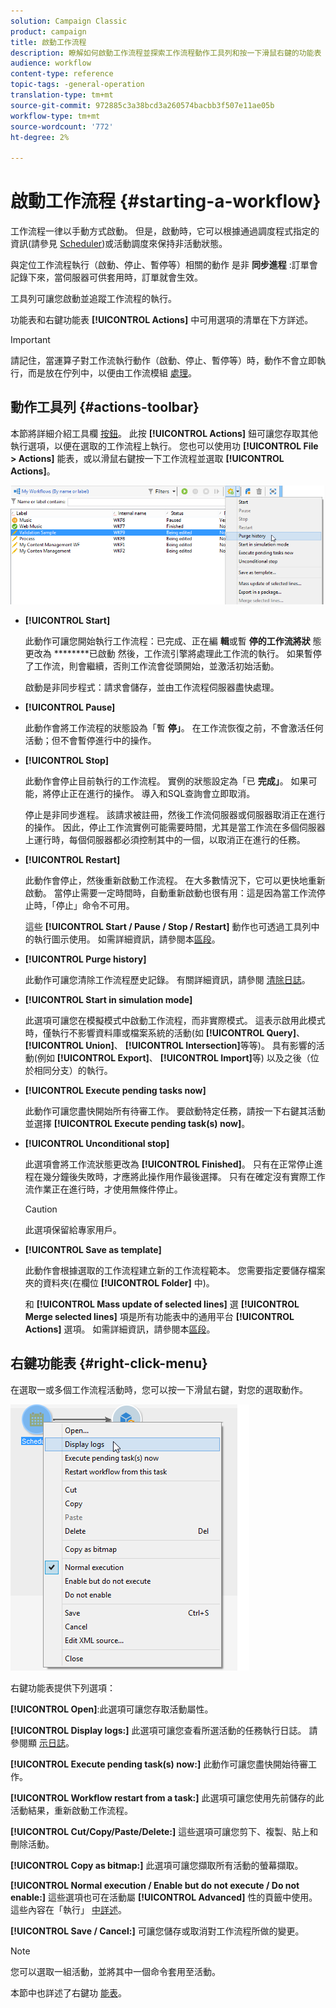```yaml
---
solution: Campaign Classic
product: campaign
title: 啟動工作流程
description: 瞭解如何啟動工作流程並探索工作流程動作工具列和按一下滑鼠右鍵的功能表
audience: workflow
content-type: reference
topic-tags: -general-operation
translation-type: tm+mt
source-git-commit: 972885c3a38bcd3a260574bacbb3f507e11ae05b
workflow-type: tm+mt
source-wordcount: '772'
ht-degree: 2%

---
```



# 啟動工作流程 {#starting-a-workflow}

工作流程一律以手動方式啟動。 但是，啟動時，它可以根據通過調度程式指定的資訊(請參見 [Scheduler](../../workflow/using/scheduler.md))或活動調度來保持非活動狀態。

與定位工作流程執行（啟動、停止、暫停等）相關的動作 是非 **同步進程** :訂單會記錄下來，當伺服器可供套用時，訂單就會生效。

工具列可讓您啟動並追蹤工作流程的執行。

功能表和右鍵功能表 **[!UICONTROL Actions]** 中可用選項的清單在下方詳述。

>[!IMPORTANT]
>
>請記住，當運算子對工作流執行動作（啟動、停止、暫停等）時，動作不會立即執行，而是放在佇列中，以便由工作流模組 [處理](../../workflow/using/architecture.md)。

## 動作工具列 {#actions-toolbar}

本節將詳細介紹工具欄 [按鈕](../../campaign/using/marketing-campaign-deliveries.md#building-the-main-target-in-a-workflow)。 此按 **[!UICONTROL Actions]** 鈕可讓您存取其他執行選項，以便在選取的工作流程上執行。 您也可以使用功 **[!UICONTROL File > Actions]** 能表，或以滑鼠右鍵按一下工作流程並選取 **[!UICONTROL Actions]**。

![](assets/purge_historique.png)

* **[!UICONTROL Start]**

   此動作可讓您開始執行工作流程：已完成、正在編 **輯**&#x200B;或暫 **停的工作流將狀** 態更改為 ********&#x200B;已啟動 然後，工作流引擎將處理此工作流的執行。 如果暫停了工作流，則會繼續，否則工作流會從頭開始，並激活初始活動。

   啟動是非同步程式：請求會儲存，並由工作流程伺服器盡快處理。

* **[!UICONTROL Pause]**

   此動作會將工作流程的狀態設為「暫 **停」**。 在工作流恢復之前，不會激活任何活動；但不會暫停進行中的操作。

* **[!UICONTROL Stop]**

   此動作會停止目前執行的工作流程。 實例的狀態設定為「已 **完成」**。 如果可能，將停止正在進行的操作。 導入和SQL查詢會立即取消。

   停止是非同步進程。 該請求被註冊，然後工作流伺服器或伺服器取消正在進行的操作。 因此，停止工作流實例可能需要時間，尤其是當工作流在多個伺服器上運行時，每個伺服器都必須控制其中的一個，以取消正在進行的任務。

* **[!UICONTROL Restart]**

   此動作會停止，然後重新啟動工作流程。 在大多數情況下，它可以更快地重新啟動。 當停止需要一定時間時，自動重新啟動也很有用：這是因為當工作流停止時，「停止」命令不可用。

   這些 **[!UICONTROL Start / Pause / Stop / Restart]** 動作也可透過工具列中的執行圖示使用。 如需詳細資訊，請參閱本[區段](../../campaign/using/marketing-campaign-deliveries.md#creating-a-targeting-workflow)。

* **[!UICONTROL Purge history]**

   此動作可讓您清除工作流程歷史記錄。 有關詳細資訊，請參閱 [清除日誌](../../workflow/using/monitoring-workflow-execution.md#purging-the-logs)。

* **[!UICONTROL Start in simulation mode]**

   此選項可讓您在模擬模式中啟動工作流程，而非實際模式。 這表示啟用此模式時，僅執行不影響資料庫或檔案系統的活動(如 **[!UICONTROL Query]**、 **[!UICONTROL Union]**、 **[!UICONTROL Intersection]**&#x200B;等等)。 具有影響的活動(例如 **[!UICONTROL Export]**、 **[!UICONTROL Import]**&#x200B;等) 以及之後（位於相同分支）的執行。

* **[!UICONTROL Execute pending tasks now]**

   此動作可讓您盡快開始所有待審工作。 要啟動特定任務，請按一下右鍵其活動並選擇 **[!UICONTROL Execute pending task(s) now]**。

* **[!UICONTROL Unconditional stop]**

   此選項會將工作流狀態更改為 **[!UICONTROL Finished]**。 只有在正常停止進程在幾分鐘後失敗時，才應將此操作用作最後選擇。 只有在確定沒有實際工作流作業正在進行時，才使用無條件停止。

   >[!CAUTION]
   >
   >此選項保留給專家用戶。

* **[!UICONTROL Save as template]**

   此動作會根據選取的工作流程建立新的工作流程範本。 您需要指定要儲存檔案夾的資料夾(在欄位 **[!UICONTROL Folder]** 中)。

   和 **[!UICONTROL Mass update of selected lines]** 選 **[!UICONTROL Merge selected lines]** 項是所有功能表中的通用平台 **[!UICONTROL Actions]** 選項。 如需詳細資訊，請參閱本[區段](../../platform/using/updating-data.md)。

## 右鍵功能表 {#right-click-menu}

在選取一或多個工作流程活動時，您可以按一下滑鼠右鍵，對您的選取動作。

![](assets/contextual_menu.png)

右鍵功能表提供下列選項：

**[!UICONTROL Open]**:此選項可讓您存取活動屬性。

**[!UICONTROL Display logs:]** 此選項可讓您查看所選活動的任務執行日誌。 請參閱顯 [示日誌](../../workflow/using/monitoring-workflow-execution.md#displaying-logs)。

**[!UICONTROL Execute pending task(s) now:]** 此動作可讓您盡快開始待審工作。

**[!UICONTROL Workflow restart from a task:]** 此選項可讓您使用先前儲存的此活動結果，重新啟動工作流程。

**[!UICONTROL Cut/Copy/Paste/Delete:]** 這些選項可讓您剪下、複製、貼上和刪除活動。

**[!UICONTROL Copy as bitmap:]** 此選項可讓您擷取所有活動的螢幕擷取。

**[!UICONTROL Normal execution / Enable but do not execute / Do not enable:]** 這些選項也可在活動屬 **[!UICONTROL Advanced]** 性的頁籤中使用。 這些內容在「執行」 [中詳述](../../workflow/using/advanced-parameters.md#execution)。

**[!UICONTROL Save / Cancel:]** 可讓您儲存或取消對工作流程所做的變更。

>[!NOTE]
>
>您可以選取一組活動，並將其中一個命令套用至活動。

本節中也詳述了右鍵功 [能表](../../campaign/using/marketing-campaign-deliveries.md#executing-a-workflow)。

